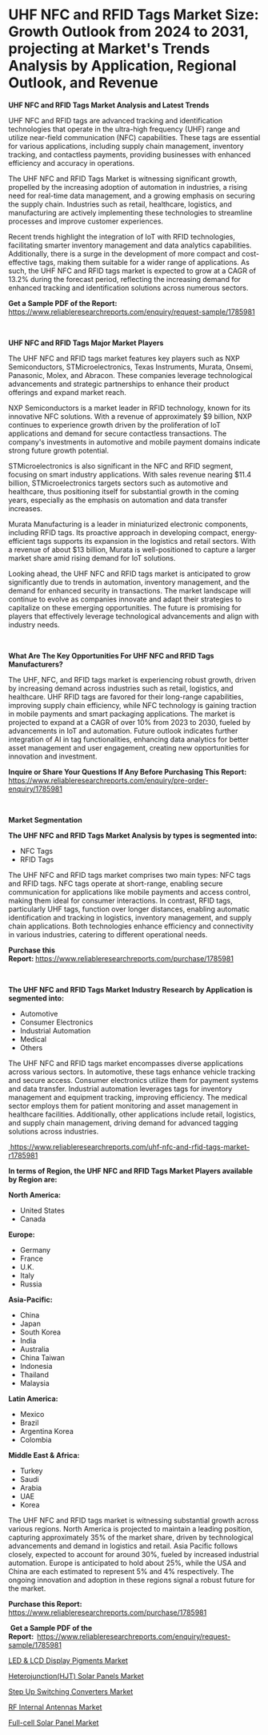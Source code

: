 <p><h1>UHF NFC and RFID Tags Market Size: Growth Outlook from 2024 to 2031, projecting at Market's Trends Analysis by Application, Regional Outlook, and Revenue</h1></p><p><strong>UHF NFC and RFID Tags Market Analysis and Latest Trends</strong></p>
<p><p>UHF NFC and RFID tags are advanced tracking and identification technologies that operate in the ultra-high frequency (UHF) range and utilize near-field communication (NFC) capabilities. These tags are essential for various applications, including supply chain management, inventory tracking, and contactless payments, providing businesses with enhanced efficiency and accuracy in operations.</p><p>The UHF NFC and RFID Tags Market is witnessing significant growth, propelled by the increasing adoption of automation in industries, a rising need for real-time data management, and a growing emphasis on securing the supply chain. Industries such as retail, healthcare, logistics, and manufacturing are actively implementing these technologies to streamline processes and improve customer experiences. </p><p>Recent trends highlight the integration of IoT with RFID technologies, facilitating smarter inventory management and data analytics capabilities. Additionally, there is a surge in the development of more compact and cost-effective tags, making them suitable for a wider range of applications. As such, the UHF NFC and RFID tags market is expected to grow at a CAGR of 13.2% during the forecast period, reflecting the increasing demand for enhanced tracking and identification solutions across numerous sectors.</p></p>
<p><strong>Get a Sample PDF of the Report:&nbsp;</strong> <a href="https://www.reliableresearchreports.com/enquiry/request-sample/1785981?utm_campaign=34&utm_medium=2&utm_source=Github&utm_content=ia&utm_term=27122024&utm_id=uhf-nfc-and-rfid-tags">https://www.reliableresearchreports.com/enquiry/request-sample/1785981</a></p>
<p>&nbsp;</p>
<p><strong>UHF NFC and RFID Tags Major Market Players</strong></p>
<p><p>The UHF NFC and RFID tags market features key players such as NXP Semiconductors, STMicroelectronics, Texas Instruments, Murata, Onsemi, Panasonic, Molex, and Abracon. These companies leverage technological advancements and strategic partnerships to enhance their product offerings and expand market reach.</p><p>NXP Semiconductors is a market leader in RFID technology, known for its innovative NFC solutions. With a revenue of approximately $9 billion, NXP continues to experience growth driven by the proliferation of IoT applications and demand for secure contactless transactions. The company's investments in automotive and mobile payment domains indicate strong future growth potential.</p><p>STMicroelectronics is also significant in the NFC and RFID segment, focusing on smart industry applications. With sales revenue nearing $11.4 billion, STMicroelectronics targets sectors such as automotive and healthcare, thus positioning itself for substantial growth in the coming years, especially as the emphasis on automation and data transfer increases.</p><p>Murata Manufacturing is a leader in miniaturized electronic components, including RFID tags. Its proactive approach in developing compact, energy-efficient tags supports its expansion in the logistics and retail sectors. With a revenue of about $13 billion, Murata is well-positioned to capture a larger market share amid rising demand for IoT solutions.</p><p>Looking ahead, the UHF NFC and RFID tags market is anticipated to grow significantly due to trends in automation, inventory management, and the demand for enhanced security in transactions. The market landscape will continue to evolve as companies innovate and adapt their strategies to capitalize on these emerging opportunities. The future is promising for players that effectively leverage technological advancements and align with industry needs.</p></p>
<p>&nbsp;</p>
<p><strong>What Are The Key Opportunities For UHF NFC and RFID Tags Manufacturers?</strong></p>
<p><p>The UHF, NFC, and RFID tags market is experiencing robust growth, driven by increasing demand across industries such as retail, logistics, and healthcare. UHF RFID tags are favored for their long-range capabilities, improving supply chain efficiency, while NFC technology is gaining traction in mobile payments and smart packaging applications. The market is projected to expand at a CAGR of over 10% from 2023 to 2030, fueled by advancements in IoT and automation. Future outlook indicates further integration of AI in tag functionalities, enhancing data analytics for better asset management and user engagement, creating new opportunities for innovation and investment.</p></p>
<p><strong>Inquire or Share Your Questions If Any Before Purchasing This Report:</strong> <a href="https://www.reliableresearchreports.com/enquiry/pre-order-enquiry/1785981?utm_campaign=34&utm_medium=2&utm_source=Github&utm_content=ia&utm_term=27122024&utm_id=uhf-nfc-and-rfid-tags">https://www.reliableresearchreports.com/enquiry/pre-order-enquiry/1785981</a></p>
<p>&nbsp;</p>
<p><strong>Market Segmentation</strong></p>
<p><strong>The UHF NFC and RFID Tags Market Analysis by types is segmented into:</strong></p>
<p><ul><li>NFC Tags</li><li>RFID Tags</li></ul></p>
<p><p>The UHF NFC and RFID tags market comprises two main types: NFC tags and RFID tags. NFC tags operate at short-range, enabling secure communication for applications like mobile payments and access control, making them ideal for consumer interactions. In contrast, RFID tags, particularly UHF tags, function over longer distances, enabling automatic identification and tracking in logistics, inventory management, and supply chain applications. Both technologies enhance efficiency and connectivity in various industries, catering to different operational needs.</p></p>
<p><strong>Purchase this Report:&nbsp;</strong><a href="https://www.reliableresearchreports.com/purchase/1785981?utm_campaign=34&utm_medium=2&utm_source=Github&utm_content=ia&utm_term=27122024&utm_id=uhf-nfc-and-rfid-tags">https://www.reliableresearchreports.com/purchase/1785981</a></p>
<p>&nbsp;</p>
<p><strong>The UHF NFC and RFID Tags Market Industry Research by Application is segmented into:</strong></p>
<p><ul><li>Automotive</li><li>Consumer Electronics</li><li>Industrial Automation</li><li>Medical</li><li>Others</li></ul></p>
<p><p>The UHF NFC and RFID tags market encompasses diverse applications across various sectors. In automotive, these tags enhance vehicle tracking and secure access. Consumer electronics utilize them for payment systems and data transfer. Industrial automation leverages tags for inventory management and equipment tracking, improving efficiency. The medical sector employs them for patient monitoring and asset management in healthcare facilities. Additionally, other applications include retail, logistics, and supply chain management, driving demand for advanced tagging solutions across industries.</p></p>
<p><a href="https://www.reliableresearchreports.com/uhf-nfc-and-rfid-tags-market-r1785981?utm_campaign=34&utm_medium=2&utm_source=Github&utm_content=ia&utm_term=27122024&utm_id=uhf-nfc-and-rfid-tags">&nbsp;https://www.reliableresearchreports.com/uhf-nfc-and-rfid-tags-market-r1785981</a></p>
<p><strong>In terms of Region, the UHF NFC and RFID Tags Market Players available by Region are:</strong></p>
<p>
    <p> <strong> North America: </strong>
        <ul>
            <li>United States</li>
            <li>Canada</li>
        </ul>
        </p> 
    <p> <strong> Europe: </strong>
        <ul>
            <li>Germany</li>
            <li>France</li>
            <li>U.K.</li>
            <li>Italy</li>
            <li>Russia</li>
        </ul>
        </p> 
    <p> <strong> Asia-Pacific: </strong>
        <ul>
            <li>China</li>
            <li>Japan</li>
            <li>South Korea</li>
            <li>India</li>
            <li>Australia</li>
            <li>China Taiwan</li>
            <li>Indonesia</li>
            <li>Thailand</li>
            <li>Malaysia</li>
        </ul>
        </p> 
    <p> <strong> Latin America: </strong>
        <ul>
            <li>Mexico</li>
            <li>Brazil</li>
            <li>Argentina Korea</li>
            <li>Colombia</li>
        </ul>
        </p> 
    <p> <strong> Middle East & Africa: </strong>
        <ul>
            <li>Turkey</li>
            <li>Saudi</li>
            <li>Arabia</li>
            <li>UAE</li>
            <li>Korea</li>
        </ul>
    </p>
    </p>
<p><p>The UHF NFC and RFID tags market is witnessing substantial growth across various regions. North America is projected to maintain a leading position, capturing approximately 35% of the market share, driven by technological advancements and demand in logistics and retail. Asia Pacific follows closely, expected to account for around 30%, fueled by increased industrial automation. Europe is anticipated to hold about 25%, while the USA and China are each estimated to represent 5% and 4% respectively. The ongoing innovation and adoption in these regions signal a robust future for the market.</p></p>
<p><strong>Purchase this Report: </strong><a href="https://www.reliableresearchreports.com/purchase/1785981?utm_campaign=34&utm_medium=2&utm_source=Github&utm_content=ia&utm_term=27122024&utm_id=uhf-nfc-and-rfid-tags">https://www.reliableresearchreports.com/purchase/1785981</a></p>
<p>&nbsp;<strong>Get a Sample PDF of the Report:&nbsp;&nbsp;</strong><a href="https://www.reliableresearchreports.com/enquiry/request-sample/1785981?utm_campaign=34&utm_medium=2&utm_source=Github&utm_content=ia&utm_term=27122024&utm_id=uhf-nfc-and-rfid-tags">https://www.reliableresearchreports.com/enquiry/request-sample/1785981</a></p>
<p><strong></strong></p>
<p><p><a href="https://github.com/HobertDavis43/Market-Research-Report-List-1/blob/main/led-lcd-display-pigments-market.md?utm_campaign=34&utm_medium=2&utm_source=Github&utm_content=ia&utm_term=27122024&utm_id=uhf-nfc-and-rfid-tags">LED & LCD Display Pigments Market</a></p><p><a href="https://github.com/arvelm4nthig/Market-Research-Report-List-1/blob/main/heterojunctionhjt-solar-panels-market.md?utm_campaign=34&utm_medium=2&utm_source=Github&utm_content=ia&utm_term=27122024&utm_id=uhf-nfc-and-rfid-tags">Heterojunction(HJT) Solar Panels Market</a></p><p><a href="https://github.com/jaquelynhasenaue8/Market-Research-Report-List-1/blob/main/step-up-switching-converters-market.md?utm_campaign=34&utm_medium=2&utm_source=Github&utm_content=ia&utm_term=27122024&utm_id=uhf-nfc-and-rfid-tags">Step Up Switching Converters Market</a></p><p><a href="https://github.com/AshikRahman991/Market-Research-Report-List-1/blob/main/rf-internal-antennas-market.md?utm_campaign=34&utm_medium=2&utm_source=Github&utm_content=ia&utm_term=27122024&utm_id=uhf-nfc-and-rfid-tags">RF Internal Antennas Market</a></p><p><a href="https://github.com/AlisaRowe24/Market-Research-Report-List-1/blob/main/full-cell-solar-panel-market.md?utm_campaign=34&utm_medium=2&utm_source=Github&utm_content=ia&utm_term=27122024&utm_id=uhf-nfc-and-rfid-tags">Full-cell Solar Panel Market</a></p></p>